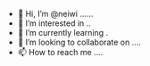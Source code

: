 - 👋 Hi, I’m @neiwi ......
- 👀 I’m interested in ..
- 🌱 I’m currently learning .
- 💞️ I’m looking to collaborate on ....
- 📫 How to reach me ....

<!---
neiwi/neiwi is a ✨ special ✨ repository because its `README.md` (this file) appears on your GitHub profile.
You can click the Preview link to take a look at your changes.
--->
